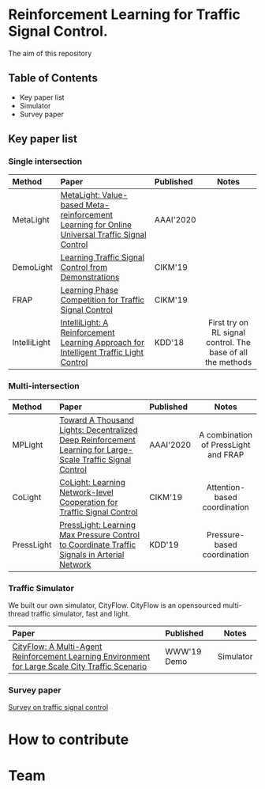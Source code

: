 # Reinforcement Learning for Traffic Signal Control.

The aim of this repository 



## Table of Contents


- Key paper list
- Simulator
- Survey paper



## Key paper list

### Single intersection

| Method | Paper          | Published | Notes   |
| :------------- | :------------- | :-------- | :-----: |
| MetaLight |  [MetaLight: Value-based Meta-reinforcement Learning for Online Universal Traffic Signal Control]() |AAAI'2020 | |
|DemoLight|[Learning Traffic Signal Control from Demonstrations]() |CIKM'19 | |
| FRAP  | [Learning Phase Competition for Traffic Signal Control]() | CIKM'19 |  |
| IntelliLight|[IntelliLight: A Reinforcement Learning Approach for Intelligent Traffic Light Control]() | KDD'18|First try on RL signal control. The base of all the methods|

### Multi-intersection


| Method | Paper          | Published | Notes   |
| :------------- | :------------- | :-------- | :-----: |
| MPLight | [Toward A Thousand Lights: Decentralized Deep Reinforcement Learning for Large-Scale Traffic Signal Control]() | AAAI'2020 | A combination of PressLight and FRAP |
|CoLight |[CoLight: Learning Network-level Cooperation for Traffic Signal Control]() | CIKM'19 | Attention-based coordination| 
|PressLight|[PressLight: Learning Max Pressure Control to Coordinate Traffic Signals in Arterial Network]()|KDD'19| Pressure-based coordination|






### Traffic Simulator
We built our own simulator, CityFlow. CityFlow is an opensourced multi-thread traffic simulator, fast and light.



| Paper          | Published | Notes   |
| :------------- | :-------- | :-----: |
|[CityFlow: A Multi-Agent Reinforcement Learning Environment for Large Scale City Traffic Scenario]() | WWW'19 Demo| Simulator |


 
### Survey paper

[Survey on traffic signal control]()










# How to contribute



# Team


